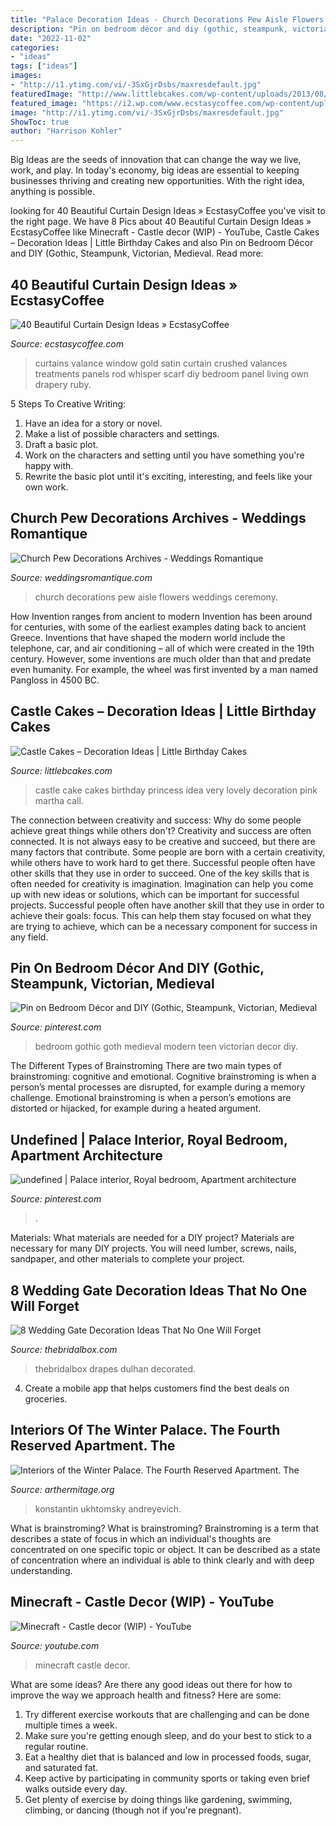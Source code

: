 ```yaml
---
title: "Palace Decoration Ideas - Church Decorations Pew Aisle Flowers Weddings Ceremony"
description: "Pin on bedroom décor and diy (gothic, steampunk, victorian, medieval"
date: "2022-11-02"
categories:
- "ideas"
tags: ["ideas"]
images:
- "http://i1.ytimg.com/vi/-3SxGjrDsbs/maxresdefault.jpg"
featuredImage: "http://www.littlebcakes.com/wp-content/uploads/2013/08/Castle-Birthday-Cake1.jpg"
featured_image: "https://i2.wp.com/www.ecstasycoffee.com/wp-content/uploads/2016/10/beautiful-window-valance-curtains.jpg?resize=600%2C801"
image: "http://i1.ytimg.com/vi/-3SxGjrDsbs/maxresdefault.jpg"
ShowToc: true
author: "Harrison Kohler"
---
```



Big Ideas are the seeds of innovation that can change the way we live, work, and play. In today's economy, big ideas are essential to keeping businesses thriving and creating new opportunities. With the right idea, anything is possible.

	

		
looking for 40 Beautiful Curtain Design Ideas » EcstasyCoffee you've visit to the right page. We have 8 Pics about 40 Beautiful Curtain Design Ideas » EcstasyCoffee like Minecraft - Castle decor (WIP) - YouTube, Castle Cakes – Decoration Ideas | Little Birthday Cakes and also Pin on Bedroom Décor and DIY (Gothic, Steampunk, Victorian, Medieval. Read more:
		
    
## 40 Beautiful Curtain Design Ideas » EcstasyCoffee

<img loading=lazy src="https://i2.wp.com/www.ecstasycoffee.com/wp-content/uploads/2016/10/beautiful-window-valance-curtains.jpg?resize=600%2C801" onerror="this.onerror=null;this.src='https://tse2.mm.bing.net/th?id=OIP.ZY0Kfm_OqDXUdIBxVEuBKwHaJ4&amp;pid=15.1';" alt="40 Beautiful Curtain Design Ideas » EcstasyCoffee">

_Source: ecstasycoffee.com_

>curtains valance window gold satin curtain crushed valances treatments panels rod whisper scarf diy bedroom panel living own drapery ruby. 

	

5 Steps To Creative Writing:
1. Have an idea for a story or novel.
2. Make a list of possible characters and settings.
3. Draft a basic plot.
4. Work on the characters and setting until you have something you're happy with.
5. Rewrite the basic plot until it's exciting, interesting, and feels like your own work.

    
## Church Pew Decorations Archives - Weddings Romantique

<img loading=lazy src="https://weddingsromantique.com/wp/wp-content/uploads/2013/03/Church-aisle-decorations-ideas_Hydrengeas-pew-flowers.jpg" onerror="this.onerror=null;this.src='https://tse4.mm.bing.net/th?id=OIP.GLKDk2TmjBd0mPA8kMhkSAHaKK&amp;pid=15.1';" alt="Church Pew Decorations Archives - Weddings Romantique">

_Source: weddingsromantique.com_

>church decorations pew aisle flowers weddings ceremony. 

	

How Invention ranges from ancient to modern
Invention has been around for centuries, with some of the earliest examples dating back to ancient Greece. Inventions that have shaped the modern world include the telephone, car, and air conditioning – all of which were created in the 19th century. However, some inventions are much older than that and predate even humanity. For example, the wheel was first invented by a man named Pangloss in 4500 BC.

    
## Castle Cakes – Decoration Ideas | Little Birthday Cakes

<img loading=lazy src="http://www.littlebcakes.com/wp-content/uploads/2013/08/Castle-Birthday-Cake1.jpg" onerror="this.onerror=null;this.src='https://tse3.mm.bing.net/th?id=OIP.fmACoxQcK5XEx2a0ggvWZgHaJ4&amp;pid=15.1';" alt="Castle Cakes – Decoration Ideas | Little Birthday Cakes">

_Source: littlebcakes.com_

>castle cake cakes birthday princess idea very lovely decoration pink martha call. 

	

The connection between creativity and success: Why do some people achieve great things while others don't?
Creativity and success are often connected. It is not always easy to be creative and succeed, but there are many factors that contribute. Some people are born with a certain creativity, while others have to work hard to get there. Successful people often have other skills that they use in order to succeed. One of the key skills that is often needed for creativity is imagination. Imagination can help you come up with new ideas or solutions, which can be important for successful projects. Successful people often have another skill that they use in order to achieve their goals: focus. This can help them stay focused on what they are trying to achieve, which can be a necessary component for success in any field.

    
## Pin On Bedroom Décor And DIY (Gothic, Steampunk, Victorian, Medieval

<img loading=lazy src="https://i.pinimg.com/736x/5b/24/db/5b24dbedacdba1819252be806514380d.jpg" onerror="this.onerror=null;this.src='https://tse3.mm.bing.net/th?id=OIP.dY1SgJjMP15fUJmDHpnDfQHaE8&amp;pid=15.1';" alt="Pin on Bedroom Décor and DIY (Gothic, Steampunk, Victorian, Medieval">

_Source: pinterest.com_

>bedroom gothic goth medieval modern teen victorian decor diy. 

	

The Different Types of Brainstroming
There are two main types of brainstroming: cognitive and emotional. Cognitive brainstroming is when a person’s mental processes are disrupted, for example during a memory challenge. Emotional brainstroming is when a person’s emotions are distorted or hijacked, for example during a heated argument.

    
## Undefined | Palace Interior, Royal Bedroom, Apartment Architecture

<img loading=lazy src="https://i.pinimg.com/736x/33/eb/17/33eb1708a65c74c7aade5721bf840e17--queen-bedroom-buckingham-palace.jpg" onerror="this.onerror=null;this.src='https://tse2.mm.bing.net/th?id=OIP.1kDPIKE8r-befTLlzwyCmAHaE8&amp;pid=15.1';" alt="undefined | Palace interior, Royal bedroom, Apartment architecture">

_Source: pinterest.com_

>. 

	

Materials: What materials are needed for a DIY project?
Materials are necessary for many DIY projects. You will need lumber, screws, nails, sandpaper, and other materials to complete your project.

    
## 8 Wedding Gate Decoration Ideas That No One Will Forget

<img loading=lazy src="https://img.thebridalbox.com/wp-content/uploads/2015/08/Gate-Decoration-ideas.jpg" onerror="this.onerror=null;this.src='https://tse1.mm.bing.net/th?id=OIP.4WkFIxXGmKP1SsBu_-lABQHaE8&amp;pid=15.1';" alt="8 Wedding Gate Decoration Ideas That No One Will Forget">

_Source: thebridalbox.com_

>thebridalbox drapes dulhan decorated. 

	

4. Create a mobile app that helps customers find the best deals on groceries. 

    
## Interiors Of The Winter Palace. The Fourth Reserved Apartment. The

<img loading=lazy src="https://www.arthermitage.org/Konstantin-Andreyevich-Ukhtomsky/Interiors-of-the-Winter-Palace-The-Fourth-Reserved-Apartment-The-Dressing-Room.jpg" onerror="this.onerror=null;this.src='https://tse3.mm.bing.net/th?id=OIP.GD3b417HEoYLOKCXnPcxBAHaFn&amp;pid=15.1';" alt="Interiors of the Winter Palace. The Fourth Reserved Apartment. The">

_Source: arthermitage.org_

>konstantin ukhtomsky andreyevich. 

	

What is brainstroming?
What is brainstroming? Brainstroming is a term that describes a state of focus in which an individual's thoughts are concentrated on one specific topic or object. It can be described as a state of concentration where an individual is able to think clearly and with deep understanding.

    
## Minecraft - Castle Decor (WIP) - YouTube

<img loading=lazy src="http://i1.ytimg.com/vi/-3SxGjrDsbs/maxresdefault.jpg" onerror="this.onerror=null;this.src='https://tse4.mm.bing.net/th?id=OIP.YdOmgDi6fdBzQfE-Muv7lgHaEK&amp;pid=15.1';" alt="Minecraft - Castle decor (WIP) - YouTube">

_Source: youtube.com_

>minecraft castle decor. 

	

What are some ideas?
Are there any good ideas out there for how to improve the way we approach health and fitness? Here are some: 
1. Try different exercise workouts that are challenging and can be done multiple times a week. 
2. Make sure you're getting enough sleep, and do your best to stick to a regular routine. 
3. Eat a healthy diet that is balanced and low in processed foods, sugar, and saturated fat. 
4. Keep active by participating in community sports or taking even brief walks outside every day. 
5. Get plenty of exercise by doing things like gardening, swimming, climbing, or dancing (though not if you're pregnant).

